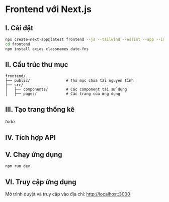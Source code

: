 # Frontend với Next.js

## I. Cài đặt

```sh
npx create-next-app@latest frontend --js --tailwind --eslint --app --import-alias "@/*" --src-dir --no-experimental-app --turbopack --yes
cd frontend
npm install axios classnames date-fns
```

## II. Cấu trúc thư mục

```plaintext
frontend/
├── public/                # Thư mục chứa tài nguyên tĩnh
├── src/
│   ├── components/        # Các component tái sử dụng
│   ├── pages/             # Các trang của ứng dụng
```

## III. Tạo trang thống kê

_todo_

## IV. Tích hợp API

## V. Chạy ứng dụng

```sh
npm run dev
```
## VI. Truy cập ứng dụng

Mở trình duyệt và truy cập vào địa chỉ: [http://localhost:3000](http://localhost:3000)

